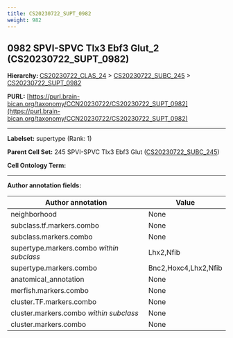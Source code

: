 ```yaml
---
title: CS20230722_SUPT_0982
weight: 982
---
```

## 0982 SPVI-SPVC Tlx3 Ebf3 Glut_2 (CS20230722_SUPT_0982)
<b>Hierarchy: </b>
[CS20230722_CLAS_24](../CS20230722_CLAS_24) >
[CS20230722_SUBC_245](../CS20230722_SUBC_245) >
[CS20230722_SUPT_0982](../CS20230722_SUPT_0982)

**PURL:** [https://purl.brain-bican.org/taxonomy/CCN20230722/CS20230722_SUPT_0982](https://purl.brain-bican.org/taxonomy/CCN20230722/CS20230722_SUPT_0982)

---


**Labelset:** supertype (Rank: 1)

**Parent Cell Set:** 245 SPVI-SPVC Tlx3 Ebf3 Glut ([CS20230722_SUBC_245](../CS20230722_SUBC_245))



**Cell Ontology Term:** 

[MARKER GENES.]: #


---

[TRANSFERRED ANNOTATIONS.]: #


[AUTHOR ANNOTATION FIELDS.]: #


**Author annotation fields:**

| Author annotation | Value |
|-------------------|-------|
|neighborhood|None|
|subclass.tf.markers.combo|None|
|subclass.markers.combo|None|
|supertype.markers.combo _within subclass_|Lhx2,Nfib|
|supertype.markers.combo|Bnc2,Hoxc4,Lhx2,Nfib|
|anatomical_annotation|None|
|merfish.markers.combo|None|
|cluster.TF.markers.combo|None|
|cluster.markers.combo _within subclass_|None|
|cluster.markers.combo|None|
